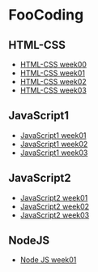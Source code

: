 <h1>FooCoding</h1>
<h2>HTML-CSS</h2>
<ul>
    <li><a href="https://iryna14548.github.io/FooCoding/HTML-CSS/week0">HTML-CSS week00</a></li>
    <li><a href="https://iryna14548.github.io/FooCoding/HTML-CSS/week1">HTML-CSS week01</a></li>
    <li><a href="https://iryna14548.github.io/FooCoding/HTML-CSS/week2">HTML-CSS week02</a></li>
    <li><a href="https://iryna14548.github.io/FooCoding/HTML-CSS/week3">HTML-CSS week03</a></li>
</ul>

<h2>JavaScript1</h2>
<ul>
    <li><a href="https://iryna14548.github.io/FooCoding/JavaScript1/week01">JavaScript1 week01</a></li>
    <li><a href="https://iryna14548.github.io/FooCoding/JavaScript1/week02">JavaScript1 week02</a></li>
    <li><a href="https://iryna14548.github.io/FooCoding/JavaScript1/week03">JavaScript1 week03</a></li>
</ul>

<h2>JavaScript2</h2>
<ul>
    <li><a href="https://iryna14548.github.io/FooCoding/JavaScript2/Week1">JavaScript2 week01</a></li>
    <li><a href="https://iryna14548.github.io/FooCoding/JavaScript2/Week2/homework">JavaScript2 week02</a></li>
    <li><a href="https://iryna14548.github.io/FooCoding/JavaScript2/Week3/homework">JavaScript2 week03</a></li>
</ul>
<h2>NodeJS</h2>
<ul>
    <li><a href="https://iryna14548.github.io/FooCoding/NodeJS/Week1">Node JS week01</a></li>
    
</ul>
